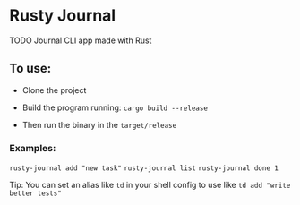 # Rusty Journal
TODO Journal CLI app made with Rust

## To use:

- Clone the project

- Build the program running:
`cargo build --release`

- Then run the binary in the `target/release`

### Examples:
`rusty-journal add "new task"`
`rusty-journal list`
`rusty-journal done 1`

Tip: You can set an alias like `td` in your shell config to use like `td add "write better tests"`
